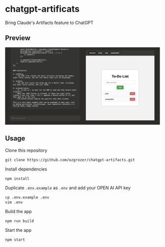 # chatgpt-artificats

Bring Claude's Artifacts feature to ChatGPT

## Preview

<img src="./preview/Screenshot 2024-06-24 at 1.44.40 AM.png" alt="" width="600" />

## Usage

Clone this repository

```
git clone https://github.com/ozgrozer/chatgpt-artifacts.git
```

Install dependencies

```
npm install
```

Duplicate `.env.example` as `.env` and add your OPEN AI API key

```
cp .env.example .env
vim .env
```

Build the app

```
npm run build
```

Start the app

```
npm start
```
